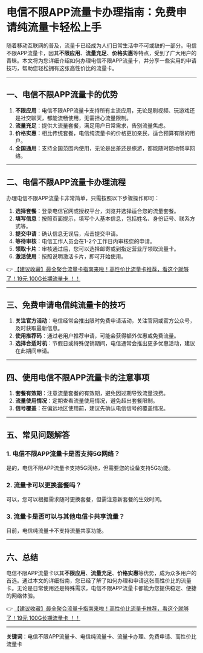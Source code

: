 # 电信不限APP流量卡办理指南：免费申请纯流量卡轻松上手

随着移动互联网的普及，流量卡已经成为人们日常生活中不可或缺的一部分。电信不限APP流量卡，因其**不限应用**、**流量充足**、**价格实惠**等特点，受到了广大用户的青睐。本文将为您详细介绍如何办理电信不限APP流量卡，并分享一些实用的申请技巧，帮助您轻松拥有这张高性价比的流量卡。

---

## 一、电信不限APP流量卡的优势

1. **不限应用**：电信不限APP流量卡支持所有主流应用，无论是刷视频、玩游戏还是社交聊天，都能流畅使用，无需担心流量限制。
2. **流量充足**：提供大流量套餐，满足用户日常需求，告别流量焦虑。
3. **价格实惠**：相比传统套餐，电信纯流量卡的价格更加亲民，适合预算有限的用户。
4. **全国通用**：支持全国范围内使用，无论是出差还是旅游，都能随时随地畅享网络。

---

## 二、电信不限APP流量卡办理流程

办理电信不限APP流量卡非常简单，只需按照以下步骤操作即可：

1. **选择套餐**：登录电信官网或授权平台，浏览并选择适合您的流量套餐。
2. **填写信息**：按照页面提示，填写个人基本信息，包括姓名、身份证号、联系方式等。
3. **提交申请**：确认信息无误后，点击提交申请。
4. **等待审核**：电信工作人员会在1-2个工作日内审核您的申请。
5. **领取卡片**：审核通过后，您可以选择邮寄或到指定营业厅领取流量卡。
6. **激活使用**：按照说明激活卡片，即可开始使用。

👉 [【建议收藏】最全聚合流量卡指南来啦！高性价比流量卡推荐，看这个就够了！19元 100G长期流量卡 ！！](https://bit.ly/Liuliangka)

---

## 三、免费申请电信纯流量卡的技巧

1. **关注官方活动**：电信经常会推出限时免费申请活动，关注官网或官方公众号，及时获取最新信息。
2. **使用推荐码**：通过老用户推荐申请，可能会获得额外优惠或免费流量。
3. **选择合适时机**：节假日或特殊促销期间，电信通常会推出更多优惠活动，建议在此期间申请。

---

## 四、使用电信不限APP流量卡的注意事项

1. **套餐有效期**：注意流量套餐的有效期，避免因过期导致流量浪费。
2. **流量使用情况**：定期查看流量使用情况，避免超出套餐限制。
3. **信号覆盖**：在偏远地区使用前，建议先确认电信信号的覆盖情况。

---

## 五、常见问题解答

### 1. 电信不限APP流量卡是否支持5G网络？
是的，电信不限APP流量卡支持5G网络，但需要您的设备支持5G功能。

### 2. 流量卡可以更换套餐吗？
可以，您可以根据需求随时更换套餐，但需注意新套餐的生效时间。

### 3. 流量卡是否可以与其他电信卡共享流量？
目前，电信纯流量卡不支持流量共享功能。

---

## 六、总结

电信不限APP流量卡以其**不限应用**、**流量充足**、**价格实惠**等优势，成为众多用户的首选。通过本文的详细指南，您已经了解了如何办理和申请这张高性价比的流量卡。无论是日常使用还是特殊需求，电信不限APP流量卡都能为您提供稳定、便捷的网络体验。

👉 [【建议收藏】最全聚合流量卡指南来啦！高性价比流量卡推荐，看这个就够了！19元 100G长期流量卡 ！！](https://bit.ly/Liuliangka)

---

**关键词**：电信不限APP流量卡、电信纯流量卡、流量卡办理、免费申请、高性价比流量卡